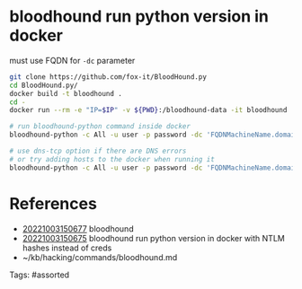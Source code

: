 # bloodhound run python version in docker
must use FQDN for `-dc` parameter
```bash
git clone https://github.com/fox-it/BloodHound.py
cd BloodHound.py/
docker build -t bloodhound .
cd -
docker run --rm -e "IP=$IP" -v ${PWD}:/bloodhound-data -it bloodhound

# run bloodhound-python command inside docker
bloodhound-python -c All -u user -p password -dc 'FQDNMachineName.domain.local' -d 'domain.local' -ns $IP

# use dns-tcp option if there are DNS errors
# or try adding hosts to the docker when running it
bloodhound-python -c All -u user -p password -dc 'FQDNMachineName.domain.local' -d 'domain.local' -ns $IP --dns-tcp
```

# References
- [20221003150677](/zet/20221003150677/) bloodhound
- [20221003150675](/zet/20221003150675/) bloodhound run python version in docker with NTLM hashes instead of creds
- ~/kb/hacking/commands/bloodhound.md

Tags:
    #assorted

